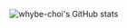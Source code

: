 ![whybe-choi's GitHub stats](https://github-readme-stats.vercel.app/api?username=whybe-choi&layout=compact&show_icons=true&theme=tokyonight)
